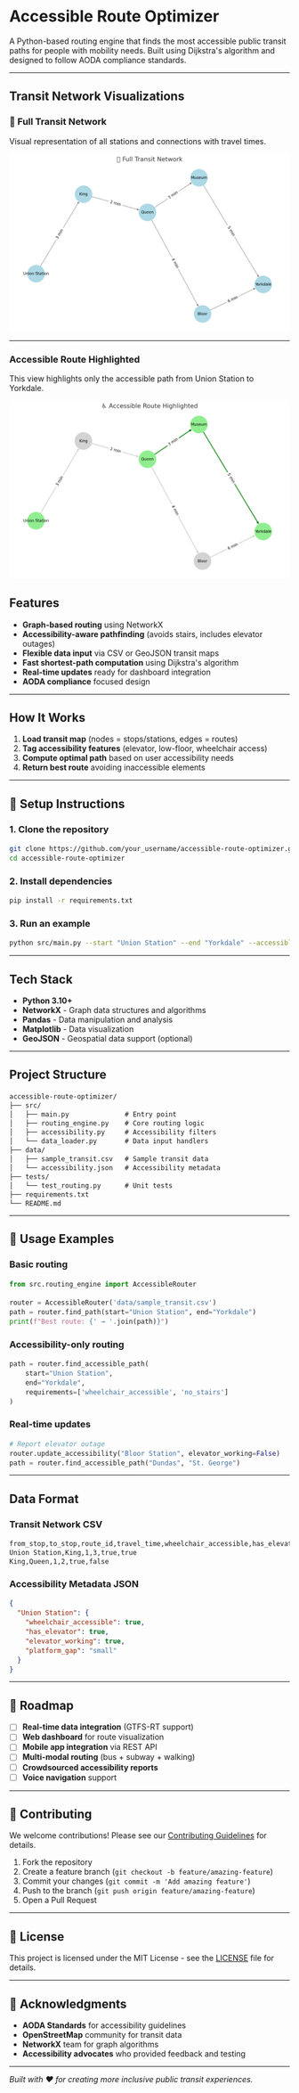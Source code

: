 # Accessible Route Optimizer

A Python-based routing engine that finds the most accessible public transit paths for people with mobility needs. Built using Dijkstra's algorithm and designed to follow AODA compliance standards.

---
##  Transit Network Visualizations

### 🔹 Full Transit Network
Visual representation of all stations and connections with travel times.

![Full Transit Network](Figures/output.png)

---

###  Accessible Route Highlighted
This view highlights only the accessible path from Union Station to Yorkdale.

![Accessible Path](Figures/output2.png)

##  Features

- **Graph-based routing** using NetworkX
- **Accessibility-aware pathfinding** (avoids stairs, includes elevator outages)
- **Flexible data input** via CSV or GeoJSON transit maps
- **Fast shortest-path computation** using Dijkstra's algorithm
- **Real-time updates** ready for dashboard integration
- **AODA compliance** focused design

---

##  How It Works

1. **Load transit map** (nodes = stops/stations, edges = routes)
2. **Tag accessibility features** (elevator, low-floor, wheelchair access)
3. **Compute optimal path** based on user accessibility needs
4. **Return best route** avoiding inaccessible elements

---

## 🔧 Setup Instructions

### 1. Clone the repository
```bash
git clone https://github.com/your_username/accessible-route-optimizer.git
cd accessible-route-optimizer
```

### 2. Install dependencies
```bash
pip install -r requirements.txt
```

### 3. Run an example
```bash
python src/main.py --start "Union Station" --end "Yorkdale" --accessible-only
```

---

##  Tech Stack

- **Python 3.10+**
- **NetworkX** - Graph data structures and algorithms
- **Pandas** - Data manipulation and analysis
- **Matplotlib** - Data visualization
- **GeoJSON** - Geospatial data support (optional)

---

##  Project Structure

```
accessible-route-optimizer/
├── src/
│   ├── main.py              # Entry point
│   ├── routing_engine.py    # Core routing logic
│   ├── accessibility.py     # Accessibility filters
│   └── data_loader.py       # Data input handlers
├── data/
│   ├── sample_transit.csv   # Sample transit data
│   └── accessibility.json   # Accessibility metadata
├── tests/
│   └── test_routing.py      # Unit tests
├── requirements.txt
└── README.md
```

---

## 🚌 Usage Examples

### Basic routing
```python
from src.routing_engine import AccessibleRouter

router = AccessibleRouter('data/sample_transit.csv')
path = router.find_path(start="Union Station", end="Yorkdale")
print(f"Best route: {' → '.join(path)}")
```

### Accessibility-only routing
```python
path = router.find_accessible_path(
    start="Union Station", 
    end="Yorkdale",
    requirements=['wheelchair_accessible', 'no_stairs']
)
```

### Real-time updates
```python
# Report elevator outage
router.update_accessibility("Bloor Station", elevator_working=False)
path = router.find_accessible_path("Dundas", "St. George")
```

---

##  Data Format

### Transit Network CSV
```csv
from_stop,to_stop,route_id,travel_time,wheelchair_accessible,has_elevator
Union Station,King,1,3,true,true
King,Queen,1,2,true,false
```

### Accessibility Metadata JSON
```json
{
  "Union Station": {
    "wheelchair_accessible": true,
    "has_elevator": true,
    "elevator_working": true,
    "platform_gap": "small"
  }
}
```

---

## 🎯 Roadmap

- [ ] **Real-time data integration** (GTFS-RT support)
- [ ] **Web dashboard** for route visualization
- [ ] **Mobile app integration** via REST API
- [ ] **Multi-modal routing** (bus + subway + walking)
- [ ] **Crowdsourced accessibility reports**
- [ ] **Voice navigation** support

---

## 🤝 Contributing

We welcome contributions! Please see our [Contributing Guidelines](CONTRIBUTING.md) for details.

1. Fork the repository
2. Create a feature branch (`git checkout -b feature/amazing-feature`)
3. Commit your changes (`git commit -m 'Add amazing feature'`)
4. Push to the branch (`git push origin feature/amazing-feature`)
5. Open a Pull Request

---

## 📜 License

This project is licensed under the MIT License - see the [LICENSE](LICENSE) file for details.

---



## 🙏 Acknowledgments

- **AODA Standards** for accessibility guidelines
- **OpenStreetMap** community for transit data
- **NetworkX** team for graph algorithms
- **Accessibility advocates** who provided feedback and testing

---

*Built with ❤️ for creating more inclusive public transit experiences.*
